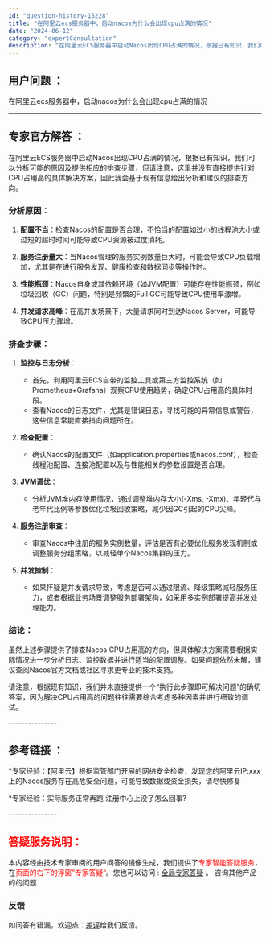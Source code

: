 ```yaml
---
id: "question-history-15228"
title: "在阿里云ecs服务器中，启动nacos为什么会出现cpu占满的情况"
date: "2024-06-12"
category: "expertConsultation"
description: "在阿里云ECS服务器中启动Nacos出现CPU占满的情况，根据已有知识，我们可以分析可能的原因及提供相应的排查步骤，但请注意，这里并没有直接提供针对CPU占用高的具体解决方案，因此我会基于现有信息给出分析和建议的排查方向。### 分析原因：1. **配置不当**：检查Nacos的配置是否合理，不恰当"
---
```


## 用户问题 ： 
 在阿里云ecs服务器中，启动nacos为什么会出现cpu占满的情况  

---------------
## 专家官方解答 ：

在阿里云ECS服务器中启动Nacos出现CPU占满的情况，根据已有知识，我们可以分析可能的原因及提供相应的排查步骤，但请注意，这里并没有直接提供针对CPU占用高的具体解决方案，因此我会基于现有信息给出分析和建议的排查方向。

### 分析原因：

1. **配置不当**：检查Nacos的配置是否合理，不恰当的配置如过小的线程池大小或过短的超时时间可能导致CPU资源被过度消耗。
   
2. **服务注册量大**：当Nacos管理的服务实例数量巨大时，可能会导致CPU负载增加，尤其是在进行服务发现、健康检查和数据同步等操作时。

3. **性能瓶颈**：Nacos自身或其依赖环境（如JVM配置）可能存在性能瓶颈，例如垃圾回收（GC）问题，特别是频繁的Full GC可能导致CPU使用率激增。

4. **并发请求高峰**：在高并发场景下，大量请求同时到达Nacos Server，可能导致CPU压力骤增。

### 排查步骤：

1. **监控与日志分析**：
   - 首先，利用阿里云ECS自带的监控工具或第三方监控系统（如Prometheus+Grafana）观察CPU使用趋势，确定CPU占用高的具体时段。
   - 查看Nacos的日志文件，尤其是错误日志，寻找可能的异常信息或警告，这些信息常能直接指向问题所在。

2. **检查配置**：
   - 确认Nacos的配置文件（如application.properties或nacos.conf），检查线程池配置、连接池配置以及与性能相关的参数设置是否合理。

3. **JVM调优**：
   - 分析JVM堆内存使用情况，通过调整堆内存大小(-Xms, -Xmx)、年轻代与老年代比例等参数优化垃圾回收策略，减少因GC引起的CPU尖峰。

4. **服务注册审查**：
   - 审查Nacos中注册的服务实例数量，评估是否有必要优化服务发现机制或调整服务分组策略，以减轻单个Nacos集群的压力。

5. **并发控制**：
   - 如果怀疑是并发请求导致，考虑是否可以通过限流、降级策略减轻服务压力，或者根据业务场景调整服务部署架构，如采用多实例部署提高并发处理能力。

### 结论：

虽然上述步骤提供了排查Nacos CPU占用高的方向，但具体解决方案需要根据实际情况进一步分析日志、监控数据并进行适当的配置调整。如果问题依然未解，建议查阅Nacos官方文档或社区寻求更专业的技术支持。

请注意，根据现有知识，我们并未直接提供一个“执行此步骤即可解决问题”的确切答案，因为解决CPU占用高的问题往往需要综合考虑多种因素并进行细致的调试。


<font color="#949494">---------------</font> 


## 参考链接 ：

*专家经验：【阿里云】根据监管部门开展的网络安全检查，发现您的阿里云IP:xxx上的Nacos服务存在高危安全问题，可能导致数据或资金损失，请尽快修复 
 
 *专家经验：实际服务正常再跑 注册中心上没了怎么回事? 


 <font color="#949494">---------------</font> 
 


## <font color="#FF0000">答疑服务说明：</font> 

本内容经由技术专家审阅的用户问答的镜像生成，我们提供了<font color="#FF0000">专家智能答疑服务</font>，在<font color="#FF0000">页面的右下的浮窗”专家答疑“</font>。您也可以访问 : [全局专家答疑](https://answer.opensource.alibaba.com/docs/intro) 。 咨询其他产品的的问题

### 反馈
如问答有错漏，欢迎点：[差评](https://ai.nacos.io/user/feedbackByEnhancerGradePOJOID?enhancerGradePOJOId=15251)给我们反馈。
